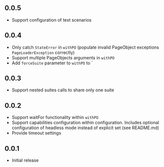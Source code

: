 ## 0.0.5

* Support configuration of test scenarios 

## 0.0.4

* Only catch `StateError` in `withPO` (populate invalid PageObject exceptions `PageLoaderException` correctly)
* Support multiple PageObjects arguments in `withPO`
* Add `forceSuite` parameter to `withPO` to `

## 0.0.3

* Support nested suites calls to share only one suite

## 0.0.2

* Support waitFor functionality within `withPO` 
* Support capabilities configuration within configuration. Includes optional configuration of headless mode instead of explicit set (see README.md)
* Provide timeout settings

## 0.0.1

* Initial release